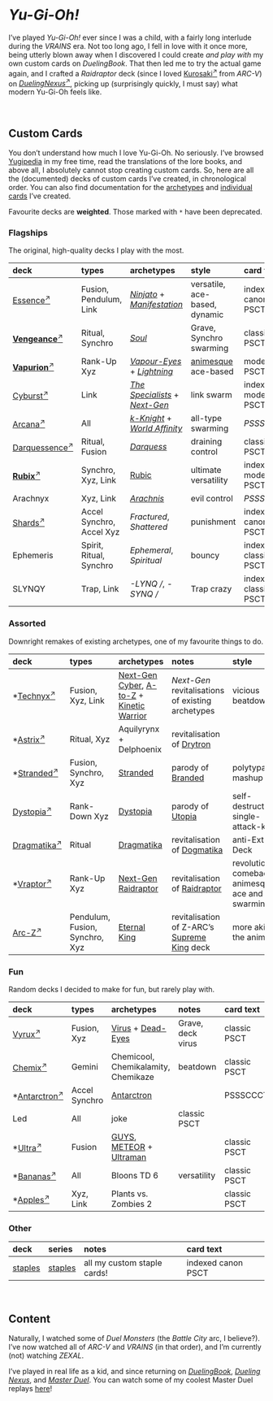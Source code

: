 # *Yu-Gi-Oh!*

I’ve played *Yu-Gi-Oh!* ever since I was a child, with a fairly long interlude during the *VRAINS* era. Not too long ago, I fell in love with it once more, being utterly blown away when I discovered I could create *and play with* my own custom cards on *DuelingBook*. That then led me to try the actual game again, and I crafted a *Raidraptor* deck (since I loved [Kurosaki<sup>↗</sup>](https://yugipedia.com/wiki/Shay_Obsidian) from *ARC-V*) on [*DuelingNexus*<sup>↗</sup>](https://duelingnexus.com), picking up (surprisingly quickly, I must say) what modern Yu-Gi-Oh feels like.


<br>


## Custom Cards

You don’t understand how much I love Yu-Gi-Oh. No seriously. I’ve browsed [Yugipedia](https://yugipedia.com) in my free time, read the translations of the lore books, and above all, I absolutely cannot stop creating custom cards. So, here are all the (documented) decks of custom cards I’ve created, in chronological order. You can also find documentation for the [archetypes](archetypes) and [individual cards](cards) I’ve created.

Favourite decks are **weighted**. Those marked with `*` have been deprecated.

### Flagships
The original, high-quality decks I play with the most.

| deck | types | archetypes | style | card text | version |
| :--- | :---- | :--------- | :---- | :-------- | :------ |
| [Essence<sup>↗</sup>](https://duelingbook.com/deck?id=11724812) | Fusion, Pendulum, Link | [*Ninjato*](archetypes/Ninjato.md) + [*Manifestation*](Manifestation.md) | versatile, ace-based, dynamic | indexed canon PSCT | 5.0 |
| [**Vengeance**<sup>↗</sup>](https://duelingbook.com/deck?id=11423800) | Ritual, Synchro | [*Soul*](archetypes/Soul.md) | Grave, Synchro swarming | classic PSCT | 4.0 |
| [**Vapurion**<sup>↗</sup>](https://duelingbook.com/deck?id=11882083) | Rank-Up Xyz | [*Vapour-Eyes*](archetypes/Vapour-Eyes.md) + [*Lightning*](archetypes/Lightning.md) | [animesque](https://github.com/Sup2point0/Antarctica/blob/home/logistics/linque/dict.md#animesque 'anime-like') ace-based | modern PSCT | 3.0 |
| [Cyburst<sup>↗</sup>](https://duelingbook.com/deck?id=11997304) | Link | [*The Specialists*](archetypes/The%20Specialists.md) + [*Next-Gen*](archetypes/Next-Gen.md) | link swarm | indexed modern PSCT | 3.0 |
| [Arcana<sup>↗</sup>](https://duelingbook.com/deck?id=12012335) | All | [*k-Knight*](archetypes/k-Knight.md) + [*World Affinity*](archetypes/World%20Affinity.md) | all-type swarming | *PSSSCCCT* | 3.0 |
| [Darquessence<sup>↗</sup>](https://duelingbook.com/deck?id=12053993) | Ritual, Fusion | [*Darquess*](archetypes/Darquess.md) | draining control | classic PSCT | 3.0 |
| [**Rubix**<sup>↗</sup>](https://duelingbook.com/deck?id=12381789) | Synchro, Xyz, Link | [Rubic](archetypes/Rubic.md) | ultimate versatility | indexed modern PSCT | 1.0 |
| Arachnyx | Xyz, Link | [*Arachnis*](archetypes/Arachnis.md) | evil control | *PSSSCCCT* | 0.0 |
| [Shards<sup>↗</sup>](https://duelingbook.com/deck?id=14562468) | Accel Synchro, Accel Xyz | *Fractured*, *Shattered* | punishment | indexed canon PSCT | 1.0 |
| Ephemeris | Spirit, Ritual, Synchro | *Ephemeral*, *Spiritual* | bouncy | indexed classic PSCT | 0.0 |
| SLYNQY | Trap, Link | *-LYNQ /*, *-SYNQ /* | Trap crazy | indexed classic PSCT | 0.0 |

### Assorted
Downright remakes of existing archetypes, one of my favourite things to do.

| deck | types | archetypes | notes | style | card text |
| :--- | :---- | :--------- | :---- | :---- | :-------- |
| *[Technyx<sup>↗</sup>](https://duelingbook.com/deck?id=11617228) | Fusion, Xyz, Link | [Next-Gen](archetypes/Next-Gen.md) [Cyber](archetypes/Next-Gen%20Cyber%20Dragon.md), [A-to-Z](archetypes/Next-Gen%20A-to-Z.md) + [Kinetic Warrior](archetypes/Kinetic%20Warrior.md) | *Next-Gen* revitalisations of existing archetypes | vicious beatdown | |
| *[Astrix<sup>↗</sup>](https://duelingbook.com/deck?id=11963497) | Ritual, Xyz | Aquilyrynx + Delphoenix | revitalisation of [Drytron](https://yugipedia.com/wiki/Drytron) | | PSSSCCCT |
| *[Stranded<sup>↗</sup>](https://duelingbook.com/deck?id=12190377) | Fusion, Synchro, Xyz | [Stranded](archetypes/Stranded.md) | parody of [Branded](https://yugipedia.com/wiki/Branded) | polytypal mashup | PSSSCCCT |
| [Dystopia<sup>↗</sup>](https://duelingbook.com/deck?id=12502309) | Rank-Down Xyz | [Dystopia](archetypes/Dystopia.md) | parody of [Utopia](https://yugipedia.com/wiki/Utopia_(archetype)) | self-destruction, single-attack-kill | PSSSCCCT |
| [Dragmatika<sup>↗</sup>](https://duelingbook.com/deck?id=12753373) | Ritual | [Dragmatika](archetypes/Dragmatika.md) | revitalisation of [Dogmatika](https://yugipedia.com/wiki/Dogmatika) | anti-Extra Deck | PSSSCCCT |
| *[Vraptor<sup>↗</sup>](https://duelingbook.com/deck?id=12893390) | Rank-Up Xyz | [Next-Gen](archetypes/Next-Gen.md) [Raidraptor](archetypes/Next-Gen%20Raidraptor.md) | revitalisation of [Raidraptor](https://yugipedia.com/wiki/Raidraptor) | revolutionary comeback, animesque ace and swarming | PSSSCCCT |
| [Arc-Z<sup>↗</sup>](https://duelingbook.com/deck?id=12974231) | Pendulum, Fusion, Synchro, Xyz | [Eternal King](archetypes/.md) | revitalisation of Z-ARC’s [Supreme King](https://yugipedia.com/wiki/Supreme_King) deck | more akin to the anime | PSSSCCCT |

### Fun
Random decks I decided to make for fun, but rarely play with.

| deck | types | archetypes | notes | card text |
| :--- | :---- | :--------- | :---- | :-------- |
| [Vyrux<sup>↗</sup>](https://duelingbook.com/deck?id=11560225) | Fusion, Xyz | [Virus](archetypes/Virus.md) + [Dead-Eyes](archetypes/Dead-Eyes.md) | Grave, deck virus | classic PSCT |
| [Chemix<sup>↗</sup>](https://duelingbook.com/deck?id=12188545) | Gemini | Chemicool, Chemikalamity, Chemikaze | beatdown | classic PSCT |
| *[Antarctron<sup>↗</sup>](https://duelingbook.com/deck?id=12150091) | Accel Synchro | [Antarctron](archetypes/Antarctron.md) | | PSSSCCCT |
| Led | All | joke | classic PSCT |
| *[Ultra<sup>↗</sup>](https://duelingbook.com/deck?id=11509638) | Fusion | [GUYS](archetypes/GUYS.md), [METEOR](archetypes/METEOR.md) + [Ultraman](archetypes/Ultraman.md) | | classic PSCT |
| *[Bananas<sup>↗</sup>](https://duelingbook.com/deck?id=12097955) | All | Bloons TD 6 | versatility | classic PSCT |
| *[Apples<sup>↗</sup>](https://duelingbook.com/deck?id=11855890) | Xyz, Link | Plants vs. Zombies 2 | | classic PSCT |

### Other

| deck | series | notes | card text |
| :--- | :----- | :---- | :-------- |
| [staples](https://duelingbook.com/deck?id=12239205) | [staples](archetypes/staples.md) | all my custom staple cards! | indexed canon PSCT |


<br>


## Content

Naturally, I watched some of *Duel Monsters* (the *Battle City* arc, I believe?). I’ve now watched all of *ARC-V* and *VRAINS* (in that order), and I’m currently (not) watching *ZEXAL*.

I’ve played in real life as a kid, and since returning on [*DuelingBook*](https://duelingbook.com), [*Dueling Nexus*](https://duelingnexus.com), and [*Master Duel*](https://www.konami.com/yugioh/masterduel). You can watch some of my coolest Master Duel replays [here](https://youtube.com/playlist?list=PLmmew-ndEnv0pVyNQJwBxRkIZzbuqdrvn)!
